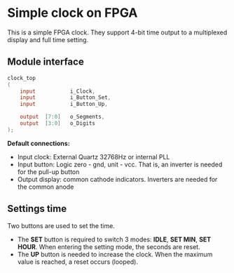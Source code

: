 # Simple clock on FPGA
This is a simple FPGA clock. They support 4-bit time output to a multiplexed display and full time setting.
## Module interface
```verilog
clock_top
(
    input           i_Clock,
    input           i_Button_Set,
    input           i_Button_Up,

    output  [7:0]   o_Segments,
    output  [3:0]   o_Digits
);
```
__Default connections:__
* Input clock: External Quartz 32768Hz or internal PLL
* Input button: Logic zero - gnd, unit - vcc. That is, an inverter is needed for the pull-up button
* Output display: common cathode indicators. Inverters are needed for the common anode
## Settings time
Two buttons are used to set the time.
* The __SET__ button is required to switch 3 modes: __IDLE__, __SET MIN__, __SET HOUR__. When entering the setting mode, the seconds are reset.
* The __UP__ button is needed to increase the clock. When the maximum value is reached, a reset occurs (looped).
